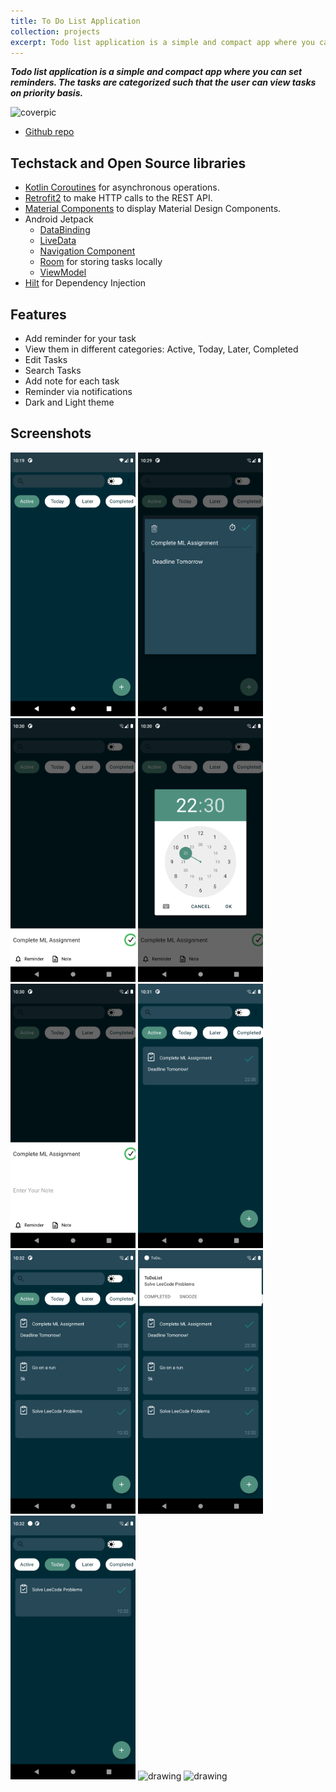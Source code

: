 ```yaml
---
title: To Do List Application
collection: projects
excerpt: Todo list application is a simple and compact app where you can set reminders. The tasks are categorized such that the user can view tasks on priority basis. <br/><br/> ![coverpic](https://user-images.githubusercontent.com/72992585/208755204-ebf6f6c6-4f7a-4897-8e67-c3df20ab069c.png)
---
```


***Todo list application is a simple and compact app where you can set reminders. The tasks are categorized such that the user can view tasks on priority basis.***


![coverpic](https://user-images.githubusercontent.com/72992585/208755204-ebf6f6c6-4f7a-4897-8e67-c3df20ab069c.png)


* [Github repo](https://github.com/MelDashti/ToDoList)


## Techstack and Open Source libraries

- [Kotlin Coroutines](https://github.com/Kotlin/kotlinx.coroutines) for asynchronous operations.
- [Retrofit2](https://github.com/square/retrofit) to make HTTP calls to the REST API.
- [Material Components](https://github.com/material-components/material-components-android)
 to display Material Design Components.
- Android Jetpack
    - [DataBinding](https://developer.android.com/topic/libraries/data-binding)
    - [LiveData](https://developer.android.com/topic/libraries/architecture/livedata)
    - [Navigation Component](https://developer.android.com/guide/navigation)
    - [Room](https://developer.android.com/topic/libraries/architecture/room) for storing tasks locally
    - [ViewModel](https://developer.android.com/topic/libraries/architecture/viewmodel)
- [Hilt](https://developer.android.com/training/dependency-injection/hilt-android) for
 Dependency Injection

## Features
- Add reminder for your task
- View them in different categories: Active, Today, Later, Completed
- Edit Tasks
- Search Tasks
- Add note for each task 
- Reminder via notifications
- Dark and Light theme


## Screenshots

<img src="https://raw.githubusercontent.com/MelDashti/ToDoList/master/Screenshots/Screenshot_1671562175.png" alt="drawing" width="200"/> 
<img src="https://raw.githubusercontent.com/MelDashti/ToDoList/master/Screenshots/Screenshot_1671562793.png" alt="drawing" width="200"/>
<img src="https://raw.githubusercontent.com/MelDashti/ToDoList/master/Screenshots/Screenshot_1671562822.png" alt="drawing" width="200"/>
<img src="https://raw.githubusercontent.com/MelDashti/ToDoList/master/Screenshots/Screenshot_1671562835.png" alt="drawing" width="200"/>
<img src="https://raw.githubusercontent.com/MelDashti/ToDoList/master/Screenshots/Screenshot_1671562856.png" alt="drawing" width="200"/>
<img src="https://raw.githubusercontent.com/MelDashti/ToDoList/master/Screenshots/Screenshot_1671562866.png" alt="drawing" width="200"/>
<img src="https://raw.githubusercontent.com/MelDashti/ToDoList/master/Screenshots/Screenshot_1671562949.png" alt="drawing" width="200"/>
<img src="https://raw.githubusercontent.com/MelDashti/ToDoList/master/Screenshots/Screenshot_1671562953.png" alt="drawing" width="200"/>
<img src="https://raw.githubusercontent.com/MelDashti/ToDoList/master/Screenshots/Screenshot_1671562966.png" alt="drawing" width="200"/>
<img src="https://raw.githubusercontent.com/MelDashti/ToDoList/master/Screenshots/Screenshot_1671562026.png" alt="drawing" width="200"/>
<img src="https://raw.githubusercontent.com/MelDashti/ToDoList/master/Screenshots/Screenshot_1671562036.png" alt="drawing" width="200"/>













